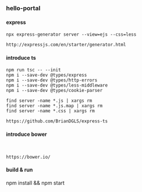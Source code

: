 ### hello-portal
#### express
```
npx express-generator server --view=ejs --css=less

http://expressjs.com/en/starter/generator.html
```

#### introduce ts
```
npm run tsc -- --init
npm i --save-dev @types/express
npm i --save-dev @types/http-errors
npm i --save-dev @types/less-middleware
npm i --save-dev @types/cookie-parser

find server -name *.js | xargs rm
find server -name *.js.map | xargs rm
find server -name *.css | xargs rm

https://github.com/BrianDGLS/express-ts
```

#### introduce bower
```


https://bower.io/
```

#### build & run
npm install && npm start
